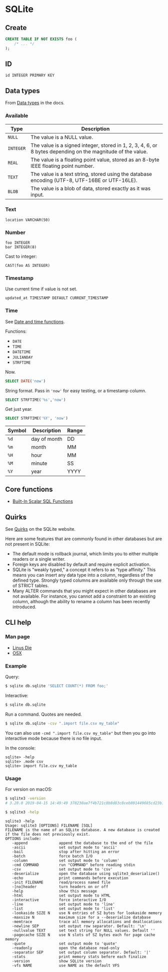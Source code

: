# SQLite


## Create

```sql
CREATE TABLE IF NOT EXISTS foo (
    /* ... */
);
```


## ID

```
id INTEGER PRIMARY KEY
```


## Data types

From [Data types](https://www.sqlite.org/datatype3.html) in the docs.

### Available

Type | Description
---  | ---
`NULL` | The value is a NULL value.
`INTEGER` | The value is a signed integer, stored in 1, 2, 3, 4, 6, or 8 bytes depending on the magnitude of the value.
`REAL` | The value is a floating point value, stored as an 8-byte IEEE floating point number.
`TEXT` | The value is a text string, stored using the database encoding (UTF-8, UTF-16BE or UTF-16LE).
`BLOB` | The value is a blob of data, stored exactly as it was input.

### Text

```
location VARCHAR(50)
```

### Number

```
foo INTEGER
bar INTEGER(8)
```

Cast to integer:

```
CAST(foo AS INTEGER)
```

### Timestamp

Use current time if value is not set.

```
updated_at TIMESTAMP DEFAULT CURRENT_TIMESTAMP
```

### Time

See [Date and time functions](https://sqlite.org/lang_datefunc.html).

Functions:

- `DATE`
- `TIME`
- `DATETIME`
- `JULIANDAY`
- `STRFTIME`

Now.

```sql
SELECT DATE('now')
```

String format. Pass in `'now'` for easy testing, or a timestamp column.

```sql
SELECT STRFTIME('%s','now')
```

Get just year.

```sql
SELECT STRFTIME('%Y', 'now')
```

Symbol | Description | Range
--- | --- | ---
`%d` | day of month | DD
`%m` | month | MM
`%H` | hour | MM
`%M` | minute | SS
`%Y` | year | YYYY


## Core functions

- [Built-In Scalar SQL Functions](https://sqlite.org/lang_corefunc.html)


## Quirks

See [Quirks](https://www.sqlite.org/quirks.html) on the SQLite website.

Here are some features that are commonly found in other databases but are not present in SQLite:

- The default mode is rollback journal, which limits you to either multiple readers or a single writer.
- Foreign keys are disabled by default and require explicit activation.
- SQLite is "weakly typed," a concept it refers to as "type affinity." This means you can insert any data type into a column, regardless of the defined type. Strongly typed columns are available only through the use of STRICT tables.
- Many ALTER commands that you might expect in other databases are not available. For instance, you cannot add a constraint to an existing column, although the ability to rename a column has been recently introduced.

## CLI help

### Man page

- [Linus Die](https://linux.die.net/man/1/sqlite3)
- [OSX](https://ss64.com/osx/sqlite3.html)

### Example

Query:

```sh
$ sqlite db.sqlite 'SELECT COUNT(*) FROM foo;'
```

Interactive:

```sh
$ sqlite db.sqlite
```

Run a command. Quotes are needed.

```sh
$ sqlite db.sqlite -csv ".import file.csv my_table"
```

You can also use `-cmd ".import file.csv my_table"` but then you go into interactive mode because there is no file input.

In the console:

```
sqlite> -help
sqlite> .mode csv
sqlite> import file.csv my_table
```

### Usage

For version on macOS:

```sh
$ sqlite3 -version
# 3.28.0 2019-04-15 14:49:49 378230ae7f4b721c8b8d83c8ceb891449685cd23b1702a57841f1be40b5daapl
```

```sh
$ sqlite3 -help
```

```
sqlite3 -help
Usage: sqlite3 [OPTIONS] FILENAME [SQL]
FILENAME is the name of an SQLite database. A new database is created
if the file does not previously exist.
OPTIONS include:
   -append              append the database to the end of the file
   -ascii               set output mode to 'ascii'
   -bail                stop after hitting an error
   -batch               force batch I/O
   -column              set output mode to 'column'
   -cmd COMMAND         run "COMMAND" before reading stdin
   -csv                 set output mode to 'csv'
   -deserialize         open the database using sqlite3_deserialize()
   -echo                print commands before execution
   -init FILENAME       read/process named file
   -[no]header          turn headers on or off
   -help                show this message
   -html                set output mode to HTML
   -interactive         force interactive I/O
   -line                set output mode to 'line'
   -list                set output mode to 'list'
   -lookaside SIZE N    use N entries of SZ bytes for lookaside memory
   -maxsize N           maximum size for a --deserialize database
   -memtrace            trace all memory allocations and deallocations
   -newline SEP         set output row separator. Default: '\n'
   -nullvalue TEXT      set text string for NULL values. Default ''
   -pagecache SIZE N    use N slots of SZ bytes each for page cache memory
   -quote               set output mode to 'quote'
   -readonly            open the database read-only
   -separator SEP       set output column separator. Default: '|'
   -stats               print memory stats before each finalize
   -version             show SQLite version
   -vfs NAME            use NAME as the default VFS
```
